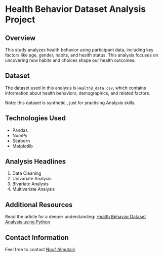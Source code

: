 # Health Behavior Dataset Analysis Project

## Overview
This study analyzes health behavior using participant data, including key factors like age, gender, habits, and health status. This analysis focuses on uncovering how habits and choices shape our health outcomes.

## Dataset
The dataset used in this analysis is `HealthB_data.csv`, which contains information about health behaviors, demographics, and related factors.

Note: this dataset is synthetic , just for practising Analysis skills.

## Technologies Used
- Pandas
- NumPy
- Seaborn
- Matplotlib

## Analysis Headlines
1. Data Cleaning
2. Univariate Analysis
3. Bivariate Analysis
4. Multivariate Analysis

## Additional Resources
Read the article for a deeper understanding: [Health Behavior Dataset Analysis using Python](https://www.linkedin.com/pulse/health-behavior-dataset-analysis-using-python-nouf-almutairi-p1moe/)

## Contact Information
Feel free to contact [Nouf Almutairi](https://www.linkedin.com/in/noufalmutairih1/)
